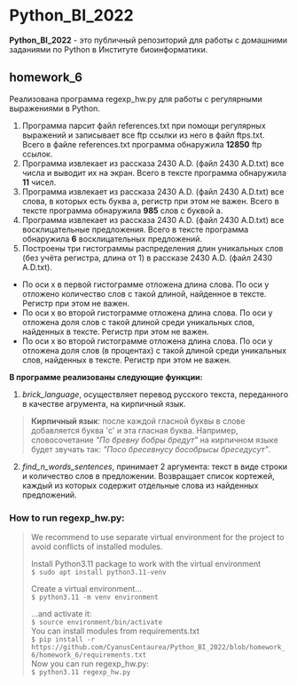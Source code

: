 # Python_BI_2022
**Python_BI_2022** - это публичный репозиторий для работы с домашними заданиями по Python в Институте биоинформатики.
## homework_6
Реализована программа regexp_hw.py для работы с регулярными выражениями в Python.

1. Программа парсит файл references.txt при помощи регулярных выражений и записывает все ftp ссылки из него в файл ftps.txt. Всего в файле references.txt программа обнаружила **12850** ftp ссылок.  
2. Программа извлекает из рассказа 2430 A.D. (файл 2430 A.D.txt) все числа и выводит их на экран. Всего в тексте программа обнаружила **11** чисел.
3. Программа извлекает из рассказа 2430 A.D. (файл 2430 A.D.txt) все слова, в которых есть буква a, регистр при этом не важен. Всего в тексте программа обнаружила **985** слов с буквой a.
4. Программа извлекает из рассказа 2430 A.D. (файл 2430 A.D.txt) все восклицательные предложения. Всего в тексте программа обнаружила **6** восклицательных предложений.
5. Построены три гистограммы распределения длин уникальных слов (без учёта регистра, длина от 1) в рассказе 2430 A.D. (файл 2430 A.D.txt).    
* По оси x в первой гистограмме отложена длина слова. По оси y отложено количество слов с такой длиной, найденное в тексте. Регистр при этом не важен.        
* По оси x во второй гистограмме отложена длина слова. По оси y отложена доля слов с такой длиной среди уникальных слов, найденных в тексте. Регистр при этом не важен.        
* По оси x во второй гистограмме отложена длина слова. По оси y отложена доля слов (в процентах) с такой длиной среди уникальных слов, найденных в тексте. Регистр при этом не важен.   

**В программе реализованы следующие функции:**
1. *brick_language*, осуществляет перевод русского текста, переданного в качестве агрумента, на кирпичный язык.   

> **Кирпичный язык**: после каждой гласной буквы в слове добавляется буква 'c' и эта гласная буква.
> Например, словосочетание *"По бревну бобры бредут"* на кирпичном языке будет звучать так: *"Посо бресевнусу бособрысы бреседусут"*.

2. *find_n_words_sentences*, принимает 2 аргумента: текст в виде строки и количество слов в предложении. Возвращает список кортежей, каждый из которых содержит отдельные слова из найденных предложений.

### How to run regexp_hw.py:

> We recommend to use separate virtual environment for the project to avoid conflicts of installed modules.    
>    
> Install Python3.11 package to work with the virtual environment    
> `$ sudo apt install python3.11-venv`     
>             
> Create a virtual environment...        
> `$ python3.11 -m venv environment`     
>  
> ...and activate it:     
> `$ source environment/bin/activate`      
> You can install modules from requirements.txt         
> `$ pip install -r https://github.com/CyanusCentaurea/Python_BI_2022/blob/homework_6/homework_6/requirements.txt`       
> Now you can run regexp_hw.py:      
> `$ python3.11 regexp_hw.py`
